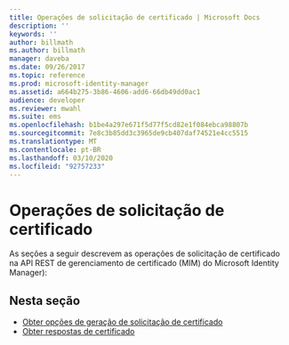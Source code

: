 ```yaml
---
title: Operações de solicitação de certificado | Microsoft Docs
description: ''
keywords: ''
author: billmath
ms.author: billmath
manager: daveba
ms.date: 09/26/2017
ms.topic: reference
ms.prod: microsoft-identity-manager
ms.assetid: a664b275-3b86-4606-add6-66db49dd0ac1
audience: developer
ms.reviewer: mwahl
ms.suite: ems
ms.openlocfilehash: b1be4a297e671f5d77f5cd82e1f084ebca98807b
ms.sourcegitcommit: 7e8c3b85dd3c3965de9cb407daf74521e4cc5515
ms.translationtype: MT
ms.contentlocale: pt-BR
ms.lasthandoff: 03/10/2020
ms.locfileid: "92757233"
---
```

# <a name="certificate-request-operations"></a>Operações de solicitação de certificado
As seções a seguir descrevem as operações de solicitação de certificado na API REST de gerenciamento de certificado (MIM) do Microsoft Identity Manager):

## <a name="in-this-section"></a>Nesta seção

- [Obter opções de geração de solicitação de certificado](get-certificate-request-generation-options.md)
- [Obter respostas de certificado](get-certificate-responses.md)

